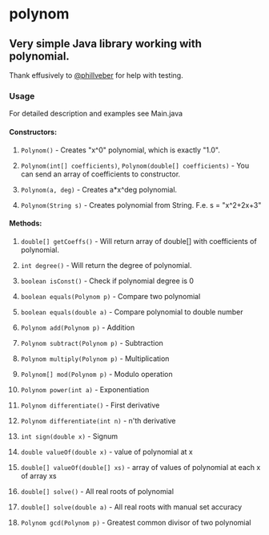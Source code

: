 # polynom
## Very simple Java library working with polynomial.
Thank effusively to [@phillveber](https://github.com/phillveber) for help with testing.

### Usage

For detailed description and examples see Main.java

#### Constructors:

1) `Polynom()` - Creates "x^0" polynomial, which is exactly "1.0".

2) `Polynom(int[] coefficients)`, `Polynom(double[] coefficients)` - You can send an array of coefficients to constructor.

3) `Polynom(a, deg)` - Creates a*x^deg polynomial.

4) `Polynom(String s)` - Creates polynomial from String. F.e. s = "x^2+2x+3"

#### Methods:

1) `double[] getCoeffs()` - Will return array of double[] with coefficients of polynomial.

2) `int degree()` - Will return the degree of polynomial.

3) `boolean isConst()` - Check if polynomial degree is 0

4) `boolean equals(Polynom p)` - Compare two polynomial

5) `boolean equals(double a)` - Compare polynomial to double number

6) `Polynom add(Polynom p)` - Addition

7) `Polynom subtract(Polynom p)` - Subtraction

8) `Polynom multiply(Polynom p)` - Multiplication

9) `Polynom[] mod(Polynom p)` - Modulo operation

10) `Polynom power(int a)` - Exponentiation

11) `Polynom differentiate()` - First derivative

12) `Polynom differentiate(int n)` - n'th derivative

13) `int sign(double x)` - Signum

14) `double valueOf(double x)` - value of polynomial at x

15) `double[] valueOf(double[] xs)` - array of values of polynomial at each x of array xs

16) `double[] solve()` - All real roots of polynomial

17) `double[] solve(double a)` - All real roots with manual set accuracy

18) `Polynom gcd(Polynom p)` - Greatest common divisor of two polynomial
